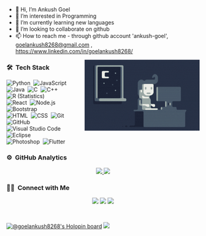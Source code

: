 - 👋 Hi, I’m Ankush Goel
- 👀 I’m interested in Programming
- 🌱 I’m currently learning new languages 
- 💞️ I’m looking to collaborate on github
- 📫 How to reach me - through github account 'ankush-goel', goelankush8268@gmail.com , https://www.linkedin.com/in/goelankush8268/

<!---
ankush-goel/ankush-goel is a ✨ special ✨ repository because its `README.md` (this file) appears on your GitHub profile.
You can click the Preview link to take a look at your changes.
--->

<img alt="Night Coding" src="https://raw.githubusercontent.com/AVS1508/AVS1508/master/assets/Night-Coding.gif" align="right"/>

### 🛠 &nbsp;Tech Stack

![Python](https://img.shields.io/badge/-Python-05122A?style=flat&logo=python)&nbsp;
![JavaScript](https://img.shields.io/badge/-JavaScript-05122A?style=flat&logo=javascript)&nbsp;
![Java](https://img.shields.io/badge/-Java-05122A?style=flat&logo=Java&logoColor=FFA518)&nbsp;
![C](https://img.shields.io/badge/-C-05122A?style=flat&logo=C&logoColor=A8B9CC)&nbsp;
![C++](https://img.shields.io/badge/-C++-05122A?style=flat&logo=C%2B%2B&logoColor=00599C)&nbsp;
![R (Statistics)](https://img.shields.io/badge/-R-05122A?style=flat&logo=R&logoColor=276DC3)\
![React](https://img.shields.io/badge/-React-05122A?style=flat&logo=react)&nbsp;
![Node.js](https://img.shields.io/badge/-Node.js-05122A?style=flat&logo=node.js)&nbsp;
![Bootstrap](https://img.shields.io/badge/-Bootstrap-05122A?style=flat&logo=bootstrap&logoColor=563D7C)\
![HTML](https://img.shields.io/badge/-HTML-05122A?style=flat&logo=HTML5)&nbsp;
![CSS](https://img.shields.io/badge/-CSS-05122A?style=flat&logo=CSS3&logoColor=1572B6)&nbsp;
![Git](https://img.shields.io/badge/-Git-05122A?style=flat&logo=git)&nbsp;
![GitHub](https://img.shields.io/badge/-GitHub-05122A?style=flat&logo=github)&nbsp;
![Visual Studio Code](https://img.shields.io/badge/-Visual%20Studio%20Code-05122A?style=flat&logo=visual-studio-code&logoColor=007ACC)&nbsp;
![Eclipse](https://img.shields.io/badge/-Eclipse-05122A?style=flat&logo=eclipse-ide&logoColor=2C2255)\
![Photoshop](https://img.shields.io/badge/-Photoshop-05122A?style=flat&logo=adobe-photoshop)&nbsp;
![Flutter](https://img.shields.io/badge/-Flutter-05122A?style=flat&logo=flutter)&nbsp;

### ⚙️ &nbsp;GitHub Analytics

<p align="center">
<a href="https://github.com/ankush-goel">
  <img height="180em" src="https://github-readme-stats-eight-theta.vercel.app/api?username=ankush-goel&show_icons=true&theme=algolia&include_all_commits=true&count_private=true"/>
  <img height="180em" src="https://github-readme-stats-eight-theta.vercel.app/api/top-langs/?username=ankush-goel&layout=compact&langs_count=8&theme=algolia"/>
</a>
</p>

### 🤝🏻 &nbsp;Connect with Me

<p align="center">
<a href="https://www.linkedin.com/in/goelankush8268/"><img src="https://img.shields.io/badge/-Ankush%20Goel%20-0077B5?style=flat&logo=Linkedin&logoColor=white"/></a>
<a href="mailto:pranshulagrawal9269@gmail.com"><img src="https://img.shields.io/badge/-goelankush8268@gmail.com-D14836?style=flat&logo=Gmail&logoColor=white"/></a>
<a href="https://instagram.com/pranshulagrawal"><img src="https://img.shields.io/badge/-@i.ankush.goel-E4405F?style=flat&logo=Instagram&logoColor=white"/></a>
</p>
<br>

[![@goelankush8268's Holopin board](https://holopin.me/goelankush8268)](https://holopin.io/@goelankush8268)
<img src="https://raw.githubusercontent.com/<OWNER>/<OWNER>/master/<GIF_NAME>.gif" width="30px">
